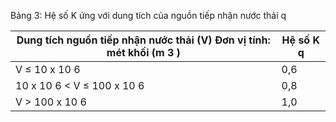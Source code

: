 Bảng 3: Hệ số K  ứng với dung tích của nguồn tiếp nhận nước thải q

| Dung tích nguồn tiếp nhận nước thải (V) Đơn vị tính: mét khối (m 3 )   | Hệ số K q   |
|------------------------------------------------------------------------|-------------|
| V ≤ 10 x 10 6                                                          | 0,6         |
| 10 x 10 6 < V ≤ 100 x 10 6                                             | 0,8         |
| V > 100 x 10 6                                                         | 1,0         |